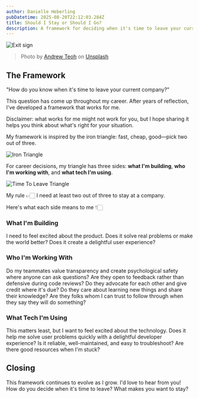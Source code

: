 ```yaml
---
author: Danielle Heberling
pubDatetime: 2025-08-20T22:12:03.284Z
title: Should I Stay or Should I Go?
description: A framework for deciding when it's time to leave your current company, based on evaluating what you're building, who you're working with, and the technology you use.
---
```


![Exit sign](/assets/exit.jpg)

> Photo by <a href="https://unsplash.com/@theandrewteoh?utm_content=creditCopyText&utm_medium=referral&utm_source=unsplash">Andrew Teoh</a> on <a href="https://unsplash.com/photos/white-and-green-exit-sign-SKrgZQgYy2g?utm_content=creditCopyText&utm_medium=referral&utm_source=unsplash">Unsplash</a>

## The Framework

"How do you know when it's time to leave your current company?"

This question has come up throughout my career. After years of reflection, I've developed a framework that works for me.

Disclaimer: what works for me might not work for you, but I hope sharing it helps you think about what's right for your situation.

My framework is inspired by the iron triangle: fast, cheap, good—pick two out of three.

![Iron Triangle](/assets/iron-triangle.png)

For career decisions, my triangle has three sides: **what I'm building**, **who I'm working with**, and **what tech I'm using**.

![Time To Leave Triangle](/assets/leave-triangle.png)

My rule 👉🏻 I need at least two out of three to stay at a company.

Here's what each side means to me 👇🏻

### What I'm Building

I need to feel excited about the product. Does it solve real problems or make the world better? Does it create a delightful user experience?

### Who I'm Working With

Do my teammates value transparency and create psychological safety where anyone can ask questions? Are they open to feedback rather than defensive during code reviews? Do they advocate for each other and give credit where it's due? Do they care about learning new things and share their knowledge? Are they folks whom I can trust to follow through when they say they will do something?

### What Tech I'm Using

This matters least, but I want to feel excited about the technology. Does it help me solve user problems quickly with a delightful developer experience? Is it reliable, well-maintained, and easy to troubleshoot? Are there good resources when I'm stuck?

## Closing

This framework continues to evolve as I grow. I'd love to hear from you! How do you decide when it's time to leave? What makes you want to stay?

&nbsp;
